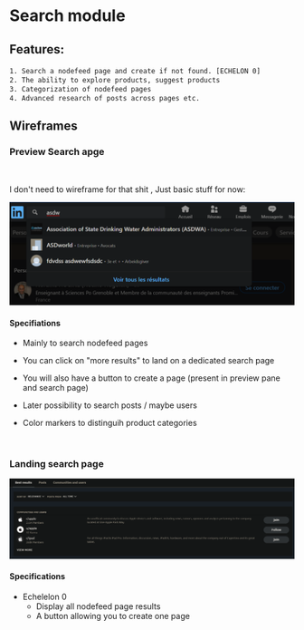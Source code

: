 # Search module

## Features:

    1. Search a nodefeed page and create if not found. [ECHELON 0]
    2. The ability to explore products, suggest products
    3. Categorization of nodefeed pages
    4. Advanced research of posts across pages etc.

## Wireframes

### Preview Search apge
<br/>

I don't need to wireframe for that shit , Just basic stuff for now:  


![Preview Pane Search](_assets/preview_seach.png)

#### Specifiations

* Mainly to search nodefeed pages

* You can click on "more results" to land on a dedicated search page 

* You will also have a button to create a page (present in preview pane and search page)

* Later possibility to search posts / maybe users

* Color markers to distinguih product categories

<br/>


### Landing search page

![Landing search page](_assets/search_page.png)

#### Specifications

* Echelelon 0
    * Display all nodefeed page results
    * A button allowing you to create one page 
